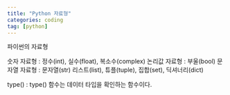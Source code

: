 ```yaml
---
title: "Python 자료형"
categories: coding
tag: [python]
---
```


파이썬의 자료형

숫자 자료형 : 정수(int), 실수(float), 복소수(complex)
논리값 자료형 : 부울(bool)
문자열 자료형 : 문자열(str)
리스트(list), 튜플(tuple), 집합(set), 딕셔너리(dict)

type() : type() 함수는 데이터 타입을 확인하는 함수이다.